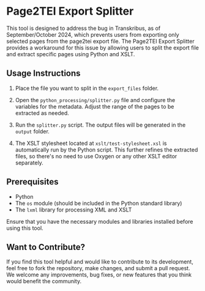 # Page2TEI Export Splitter

This tool is designed to address the bug in Transkribus, as of September/October 2024, which prevents users from exporting only selected pages from the page2tei export file. The Page2TEI Export Splitter provides a workaround for this issue by allowing users to split the export file and extract specific pages using Python and XSLT.

## Usage Instructions

1. Place the file you want to split in the `export_files` folder.

2. Open the `python_processing/splitter.py` file and configure the variables for the metadata. Adjust the range of the pages to be extracted as needed.

3. Run the `splitter.py` script. The output files will be generated in the `output` folder.

4. The XSLT stylesheet located at `xslt/test-stylesheet.xsl` is automatically run by the Python script. This further refines the extracted files, so there's no need to use Oxygen or any other XSLT editor separately.

## Prerequisites

- Python
- The `os` module (should be included in the Python standard library)
- The `lxml` library for processing XML and XSLT

Ensure that you have the necessary modules and libraries installed before using this tool.

## Want to Contribute?

If you find this tool helpful and would like to contribute to its development, feel free to fork the repository, make changes, and submit a pull request. We welcome any improvements, bug fixes, or new features that you think would benefit the community.
